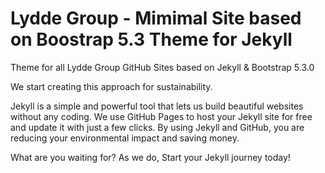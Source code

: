 # Lydde Group - Mimimal Site based on Boostrap 5.3 Theme for Jekyll

Theme for all Lydde Group GitHub Sites based on Jekyll & Bootstrap 5.3.0

We start creating this approach for sustainability. 

Jekyll is a simple and powerful tool that lets us build beautiful websites without any coding. 
We use GitHub Pages to host your Jekyll site for free and update it with just a few clicks. 
By using Jekyll and GitHub, you are reducing your environmental impact and saving money. 

What are you waiting for? As we do, Start your Jekyll journey today!